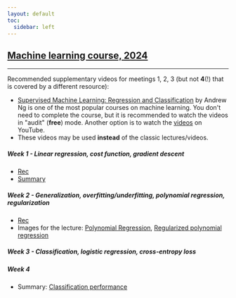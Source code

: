 ```yaml
---
layout: default
toc:
  sidebar: left
---
```


## [Machine learning course, 2024](/suppl/ml/ml2024/)

---

Recommended supplementary videos for meetings 1, 2, 3 (but not **4**(!) that is covered by a different resource):
* [Supervised Machine Learning: Regression and Classification](https://www.coursera.org/learn/machine-learning) 
by Andrew Ng is one of the most popular courses on machine learning. 
You don't need to complete the course, but it is recommended to watch the videos in "audit" (**free**) mode.
Another option is to watch the [videos](https://www.youtube.com/playlist?list=PLkDaE6sCZn6FNC6YRfRQc_FbeQrF8BwGI) on YouTube.
* These videos may be used **instead** of the classic lectures/videos.

##### Week 1 - Linear regression, cost function, gradient descent
* [Rec](https://sce-ac-il.zoom.us/rec/share/wcRPtxFWaY0x8XSnQtAdNK_m8RsdIQDpxE-oH2ZH0HB4b0plgK6K--UlouY2btQQ.ZuqlmUP-DqmD6I9x?startTime=1717582372000)
* [Summary](/suppl/ml/Lec2024/Lec1.pdf)

##### Week 2 - Generalization, overfitting/underfitting, polynomial regression, regularization
* [Rec](https://sce-ac-il.zoom.us/rec/share/a8S-MG5UTEhVV9btFn8Tb8yZO2GMg2i0spbpPo6TQa5R0aeMINuYm4g0owHfJ5JT.9P66ocJ3HS69Ayyp?startTime=1718792786000)
* Images for the lecture: [Polynomial Regression](/suppl/ml/Lec2024/linear_fit_poly_w.jpeg "polynomial regression"),
    [Regularized polynomial regression](/suppl/ml/Lec2024/linear_fit_poly_reg.jpeg "Regularized polynomial regression")

##### Week 3 - Classification, logistic regression, cross-entropy loss

##### Week 4
* Summary: [Classification performance](https://developers.google.com/machine-learning/crash-course/classification)